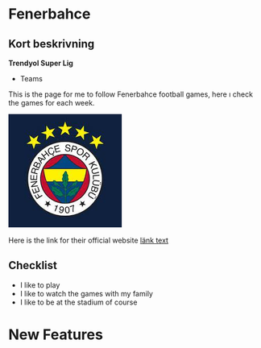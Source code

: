 # Fenerbahce

## Kort beskrivning

**Trendyol Super Lig**

* Teams

This is the page for me to follow Fenerbahce football games, here ı check the games for each week.

![Logo of Fenerbahce](fenerbahce.png)

Here is the link for their official website 
[länk text](https://www.fenerbahce.org)

## Checklist

- I like to play 
- I like to watch the games with my family 
- I like to be at the stadium of course


# New Features